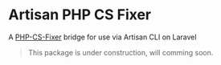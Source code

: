 # Artisan PHP CS Fixer
A [PHP-CS-Fixer](#https://github.com/FriendsOfPHP/PHP-CS-Fixer) bridge for use via Artisan CLI on Laravel

> This package is under construction, will comming soon.
